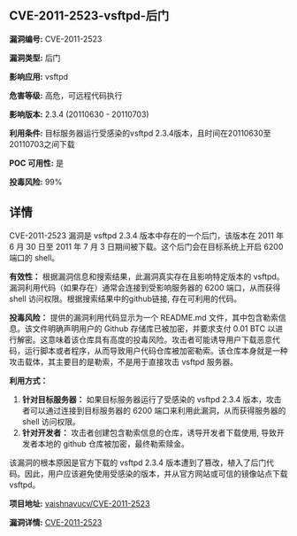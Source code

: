 ## CVE-2011-2523-vsftpd-后门

**漏洞编号:** CVE-2011-2523

**漏洞类型:** 后门

**影响应用:** vsftpd

**危害等级:** 高危，可远程代码执行

**影响版本:** 2.3.4 (20110630 - 20110703)

**利用条件:** 目标服务器运行受感染的vsftpd 2.3.4版本，且时间在20110630至20110703之间下载

**POC 可用性:** 是

**投毒风险:** 99%

## 详情

CVE-2011-2523 漏洞是 vsftpd 2.3.4 版本中存在的一个后门，该版本在 2011 年 6 月 30 日至 2011 年 7 月 3 日期间被下载。这个后门会在目标系统上开启 6200 端口的 shell。 

**有效性：** 根据漏洞信息和搜索结果，此漏洞真实存在且影响特定版本的 vsftpd。漏洞利用代码（如果存在）通常会连接到受影响服务器的 6200 端口，从而获得 shell 访问权限。根据搜索结果中的github链接, 存在可利用的代码。

**投毒风险：** 提供的漏洞利用代码显示为一个 README.md 文件，其中包含勒索信息。该文件明确声明用户的 Github 存储库已被加密，并要求支付 0.01 BTC 以进行解密。这意味着该仓库具有高度的投毒风险。攻击者可能诱导用户下载恶意代码，运行脚本或者程序，从而导致用户代码仓库被加密勒索。该仓库本身就是一种攻击载体，其主要目的是勒索，不是用于直接攻击 vsftpd 服务器。

**利用方式：**
1.  **针对目标服务器：** 如果目标服务器运行了受感染的 vsftpd 2.3.4 版本，攻击者可以通过连接到目标服务器的 6200 端口来利用此漏洞，从而获得服务器的 shell 访问权限。
2.  **针对开发者：** 攻击者创建包含勒索信息的仓库，诱导开发者下载使用, 导致开发者本地的 github 仓库被加密，最终勒索赎金。

该漏洞的根本原因是官方下载的 vsftpd 2.3.4 版本遭到了篡改，植入了后门代码。因此，用户应该避免使用受感染的版本，并从官方网站或可信的镜像站点下载 vsftpd。

**项目地址:** [vaishnavucv/CVE-2011-2523](https://github.com/vaishnavucv/CVE-2011-2523)

**漏洞详情:** [CVE-2011-2523](https://nvd.nist.gov/vuln/detail/CVE-2011-2523)